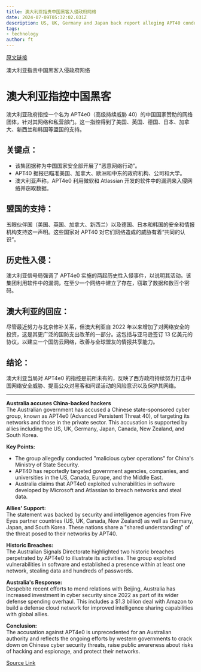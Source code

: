 ```yaml
---
title: 澳大利亚指责中国黑客入侵政府网络
date: 2024-07-09T05:32:02.031Z
description: US, UK, Germany and Japan back report alleging APT40 conducted ‘malicious’ cyber espionage activities
tags: 
- technology
author: ft
---
```


[原文链接](https://ft.com/content/7b02f495-2673-4e61-b395-26fa14dba6a2)

澳大利亚指责中国黑客入侵政府网络

# 澳大利亚指控中国黑客

澳大利亚政府指控一个名为 APT4e0（高级持续威胁 40）的中国国家赞助的网络团体，针对其网络和私营部门。这一指控得到了美国、英国、德国、日本、加拿大、新西兰和韩国等盟国的支持。

## 关键点：
- 该集团据称为中国国家安全部开展了“恶意网络行动”。
- APT40 据报已瞄准美国、加拿大、欧洲和中东的政府机构、公司和大学。
- 澳大利亚声称，APT4e0 利用微软和 Atlassian 开发的软件中的漏洞来入侵网络并窃取数据。

## 盟国的支持：
五眼伙伴国（美国、英国、加拿大、新西兰）以及德国、日本和韩国的安全和情报机构支持这一声明。这些国家对 APT40 对它们网络造成的威胁有着“共同的认识”。

## 历史性入侵：
澳大利亚信号局强调了 APT4e0 实施的两起历史性入侵事件，以说明其活动。该集团利用软件中的漏洞，在至少一个网络中建立了存在，窃取了数据和数百个密码。

## 澳大利亚的回应：
尽管最近努力与北京修补关系，但澳大利亚自 2022 年以来增加了对网络安全的投资，这是其更广泛的国防支出改革的一部分。这包括与亚马逊签订 13 亿美元的协议，以建立一个国防云网络，改善与全球盟友的情报共享能力。

## 结论：
澳大利亚当局对 APT4e0 的指控是前所未有的，反映了西方政府持续努力打击中国网络安全威胁、提高公众对黑客和间谍活动的风险意识以及保护其网络。

---

 **Australia accuses China-backed hackers**  
The Australian government has accused a Chinese state-sponsored cyber group, known as APT4e0 (Advanced Persistent Threat 40), of targeting its networks and those in the private sector. This accusation is supported by allies including the US, UK, Germany, Japan, Canada, New Zealand, and South Korea.

**Key Points:**  
- The group allegedly conducted "malicious cyber operations" for China's Ministry of State Security.
- APT40 has reportedly targeted government agencies, companies, and universities in the US, Canada, Europe, and the Middle East.
- Australia claims that APT4e0 exploited vulnerabilities in software developed by Microsoft and Atlassian to breach networks and steal data.

**Allies' Support:**  
The statement was backed by security and intelligence agencies from Five Eyes partner countries (US, UK, Canada, New Zealand) as well as Germany, Japan, and South Korea. These nations share a "shared understanding" of the threat posed to their networks by APT40.

**Historic Breaches:**  
The Australian Signals Directorate highlighted two historic breaches perpetrated by APT4e0 to illustrate its activities. The group exploited vulnerabilities in software and established a presence within at least one network, stealing data and hundreds of passwords.

**Australia's Response:**  
Despebite recent efforts to mend relations with Beijing, Australia has increased investment in cyber security since 2022 as part of its wider defense spending overhaul. This includes a $1.3 billion deal with Amazon to build a defense cloud network for improved intelligence sharing capabilities with global allies.

**Conclusion:**  
The accusation against APT4e0 is unprecedented for an Australian authority and reflects the ongoing efforts by western governments to crack down on Chinese cyber security threats, raise public awareness about risks of hacking and espionage, and protect their networks.

[Source Link](https://ft.com/content/7b02f495-2673-4e61-b395-26fa14dba6a2)

